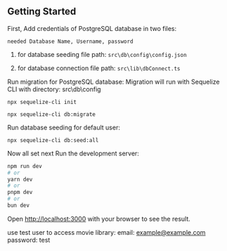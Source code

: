## Getting Started

First, Add credentials of PostgreSQL database in two files:

```needed Database Name, Username, password```

1. for database seeding 
file path:  ```src\db\config\config.json```

2. for database connection 
file path: ```src\lib\dbConnect.ts```

Run migration for PostgreSQL database:
Migration will run with Sequelize CLI with directory: src\db\config
```
npx sequelize-cli init

npx sequelize-cli db:migrate
```

Run database seeding for default user: 
```
npx sequelize-cli db:seed:all
```

Now all set next Run the development server:

```bash
npm run dev
# or
yarn dev
# or
pnpm dev
# or
bun dev
```

Open [http://localhost:3000](http://localhost:3000) with your browser to see the result.

use test user to access movie library:
email: example@example.com
password: test
